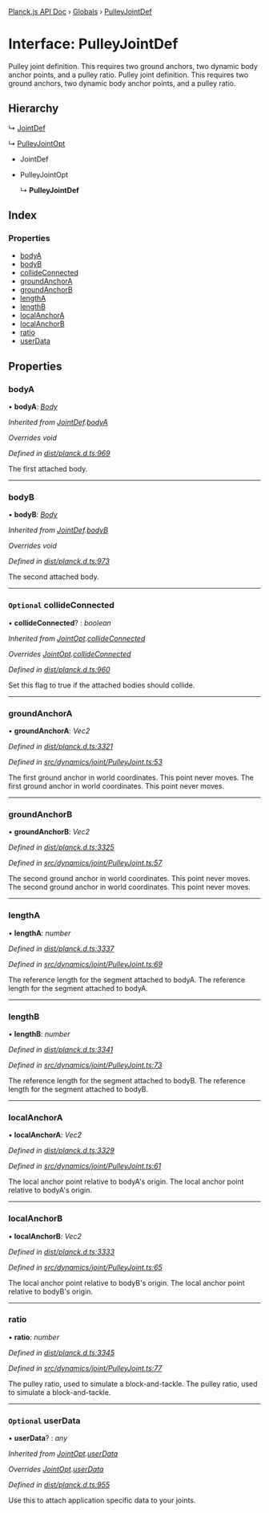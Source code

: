 [Planck.js API Doc](../README.md) › [Globals](../globals.md) › [PulleyJointDef](pulleyjointdef.md)

# Interface: PulleyJointDef

Pulley joint definition. This requires two ground anchors, two dynamic body
anchor points, and a pulley ratio.
Pulley joint definition. This requires two ground anchors, two dynamic body
anchor points, and a pulley ratio.

## Hierarchy

  ↳ [JointDef](jointdef.md)

  ↳ [PulleyJointOpt](pulleyjointopt.md)

* JointDef

* PulleyJointOpt

  ↳ **PulleyJointDef**

## Index

### Properties

* [bodyA](pulleyjointdef.md#bodya)
* [bodyB](pulleyjointdef.md#bodyb)
* [collideConnected](pulleyjointdef.md#optional-collideconnected)
* [groundAnchorA](pulleyjointdef.md#groundanchora)
* [groundAnchorB](pulleyjointdef.md#groundanchorb)
* [lengthA](pulleyjointdef.md#lengtha)
* [lengthB](pulleyjointdef.md#lengthb)
* [localAnchorA](pulleyjointdef.md#localanchora)
* [localAnchorB](pulleyjointdef.md#localanchorb)
* [ratio](pulleyjointdef.md#ratio)
* [userData](pulleyjointdef.md#optional-userdata)

## Properties

###  bodyA

• **bodyA**: *[Body](../classes/body.md)*

*Inherited from [JointDef](jointdef.md).[bodyA](jointdef.md#bodya)*

*Overrides void*

*Defined in [dist/planck.d.ts:969](https://github.com/shakiba/planck.js/blob/7e469c4/dist/planck.d.ts#L969)*

The first attached body.

___

###  bodyB

• **bodyB**: *[Body](../classes/body.md)*

*Inherited from [JointDef](jointdef.md).[bodyB](jointdef.md#bodyb)*

*Overrides void*

*Defined in [dist/planck.d.ts:973](https://github.com/shakiba/planck.js/blob/7e469c4/dist/planck.d.ts#L973)*

The second attached body.

___

### `Optional` collideConnected

• **collideConnected**? : *boolean*

*Inherited from [JointOpt](jointopt.md).[collideConnected](jointopt.md#optional-collideconnected)*

*Overrides [JointOpt](jointopt.md).[collideConnected](jointopt.md#optional-collideconnected)*

*Defined in [dist/planck.d.ts:960](https://github.com/shakiba/planck.js/blob/7e469c4/dist/planck.d.ts#L960)*

Set this flag to true if the attached bodies
should collide.

___

###  groundAnchorA

• **groundAnchorA**: *Vec2*

*Defined in [dist/planck.d.ts:3321](https://github.com/shakiba/planck.js/blob/7e469c4/dist/planck.d.ts#L3321)*

*Defined in [src/dynamics/joint/PulleyJoint.ts:53](https://github.com/shakiba/planck.js/blob/7e469c4/src/dynamics/joint/PulleyJoint.ts#L53)*

The first ground anchor in world coordinates. This point never moves.
The first ground anchor in world coordinates. This point never moves.

___

###  groundAnchorB

• **groundAnchorB**: *Vec2*

*Defined in [dist/planck.d.ts:3325](https://github.com/shakiba/planck.js/blob/7e469c4/dist/planck.d.ts#L3325)*

*Defined in [src/dynamics/joint/PulleyJoint.ts:57](https://github.com/shakiba/planck.js/blob/7e469c4/src/dynamics/joint/PulleyJoint.ts#L57)*

The second ground anchor in world coordinates. This point never moves.
The second ground anchor in world coordinates. This point never moves.

___

###  lengthA

• **lengthA**: *number*

*Defined in [dist/planck.d.ts:3337](https://github.com/shakiba/planck.js/blob/7e469c4/dist/planck.d.ts#L3337)*

*Defined in [src/dynamics/joint/PulleyJoint.ts:69](https://github.com/shakiba/planck.js/blob/7e469c4/src/dynamics/joint/PulleyJoint.ts#L69)*

The reference length for the segment attached to bodyA.
The reference length for the segment attached to bodyA.

___

###  lengthB

• **lengthB**: *number*

*Defined in [dist/planck.d.ts:3341](https://github.com/shakiba/planck.js/blob/7e469c4/dist/planck.d.ts#L3341)*

*Defined in [src/dynamics/joint/PulleyJoint.ts:73](https://github.com/shakiba/planck.js/blob/7e469c4/src/dynamics/joint/PulleyJoint.ts#L73)*

The reference length for the segment attached to bodyB.
The reference length for the segment attached to bodyB.

___

###  localAnchorA

• **localAnchorA**: *Vec2*

*Defined in [dist/planck.d.ts:3329](https://github.com/shakiba/planck.js/blob/7e469c4/dist/planck.d.ts#L3329)*

*Defined in [src/dynamics/joint/PulleyJoint.ts:61](https://github.com/shakiba/planck.js/blob/7e469c4/src/dynamics/joint/PulleyJoint.ts#L61)*

The local anchor point relative to bodyA's origin.
The local anchor point relative to bodyA's origin.

___

###  localAnchorB

• **localAnchorB**: *Vec2*

*Defined in [dist/planck.d.ts:3333](https://github.com/shakiba/planck.js/blob/7e469c4/dist/planck.d.ts#L3333)*

*Defined in [src/dynamics/joint/PulleyJoint.ts:65](https://github.com/shakiba/planck.js/blob/7e469c4/src/dynamics/joint/PulleyJoint.ts#L65)*

The local anchor point relative to bodyB's origin.
The local anchor point relative to bodyB's origin.

___

###  ratio

• **ratio**: *number*

*Defined in [dist/planck.d.ts:3345](https://github.com/shakiba/planck.js/blob/7e469c4/dist/planck.d.ts#L3345)*

*Defined in [src/dynamics/joint/PulleyJoint.ts:77](https://github.com/shakiba/planck.js/blob/7e469c4/src/dynamics/joint/PulleyJoint.ts#L77)*

The pulley ratio, used to simulate a block-and-tackle.
The pulley ratio, used to simulate a block-and-tackle.

___

### `Optional` userData

• **userData**? : *any*

*Inherited from [JointOpt](jointopt.md).[userData](jointopt.md#optional-userdata)*

*Overrides [JointOpt](jointopt.md).[userData](jointopt.md#optional-userdata)*

*Defined in [dist/planck.d.ts:955](https://github.com/shakiba/planck.js/blob/7e469c4/dist/planck.d.ts#L955)*

Use this to attach application specific data to your joints.
